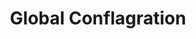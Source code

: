 ---
layout: project_print

title: "Global Conflagration"
videourl: https://player.vimeo.com/video/774974161
description: A book jacket for an atlas of the Cold War era.
course: Design Communications II
semester: Fall 2021
focus: Book jacket

overview: |
  <p class="lead">This project originated in Design Communications I and 3 years later was refined for Design Communications II.
  Layout, typefaces, and the general tone of the composition all changed.</p>

images:
  - ../assets/images/portfolio/global_conflagration/001.jpg
  - ../assets/images/portfolio/global_conflagration/002.jpg
  - ../assets/images/portfolio/global_conflagration/003.jpg
  - ../assets/images/portfolio/global_conflagration/004.jpg
  - ../assets/images/portfolio/global_conflagration/005.jpg
  - ../assets/images/portfolio/global_conflagration/006.jpg

challenge: |
  <p>I refined the idea for an appropriate book, decided on a title, author, and dimensions, and began committing these to a design in InDesign.
  I want to make a coffee table book (an atlas) which is a landscape-oriented book that would be full of similarly oriented maps.</p>
  
solution: |
  <p>I chose to make the background image a map of the Earth, because I wanted something with a variety of colors that weren't too overwhelming and that was obviously thematically linked to the book.
  Even though this is a modern book, the subject matter spans 1949 - 1989, so I wanted to make use of typefaces from that timespan to avoid thematic clash.
  I want the book jacket to be modern, but also a bit retro to the period.
  I put the main title "Global Conflagration" in Avant Garde Gothic Bold with a 15deg skew (true italics were not available).
  The subtitle "A Thematic Atlas of the Cold War Era" is in Baskerville.
  I once again used Avant Garde Gothic Bold (but in black with no skew) for the author's name.
  I ensured that there was a size hierarchy between the title, subtitle, and author.
  Based on feedback I received, I reduced the size of the map background and inserted a neutral gradient towards the top of the page.
  This provides a background with better contrast for the title.
  I also changed the title from having a solid red fill to having a photo fill (of fire).</p>
  <p>On the inside flaps, I used Futura for the body text. This lends itself to easy reading of the book summary and about the author sections.
  I used visual hierarchy and appropriate justifications and spacing to ensure that the reader could easily read the marketing information inside the flaps.
  On the back page, I added short quotes pulled from reviews.
  I kept these in a simple neutral color and made use of bolding and justification to separate quotes from sources.</p>
---